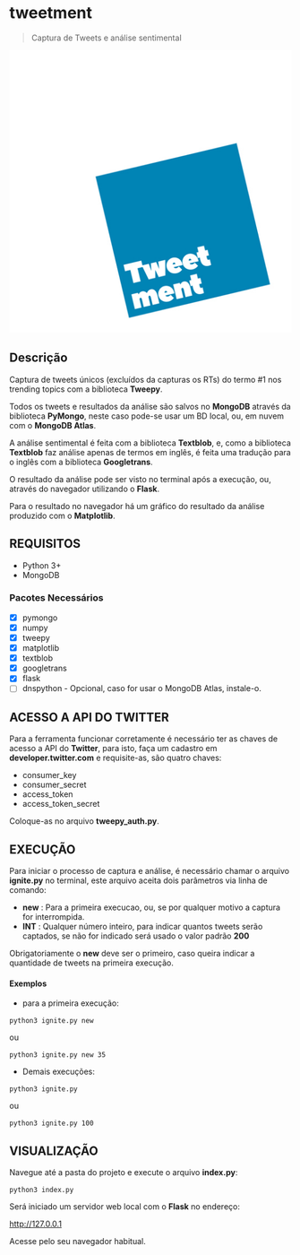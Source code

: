 # tweetment
> Captura de Tweets e análise sentimental

![LOGO-TWEETMENT](https://github.com/HebertNogueira/tweetment/raw/master/static/img/bg-logo-top.jpg)

## Descrição

Captura de tweets únicos (excluídos da capturas os RTs) do termo #1 nos trending topics com a biblioteca __Tweepy__.

Todos os tweets e resultados da análise são salvos no __MongoDB__ através da biblioteca __PyMongo__, neste caso pode-se usar um BD local, ou, em nuvem com o __MongoDB Atlas__.

A análise sentimental é feita com a biblioteca __Textblob__, e, como a biblioteca __Textblob__ faz análise apenas de termos em inglês, é feita uma tradução para o inglês com a biblioteca __Googletrans__.

O resultado da análise pode ser visto no terminal após a execução, ou, através do navegador utilizando o __Flask__.

Para o resultado no navegador há um gráfico do resultado da análise produzido com o __Matplotlib__.

## REQUISITOS

* Python 3+
* MongoDB


### Pacotes Necessários
- [x] pymongo
- [x] numpy
- [x] tweepy
- [x] matplotlib
- [x] textblob
- [x] googletrans
- [x] flask
- [ ] dnspython - Opcional, caso for usar o MongoDB Atlas, instale-o.

## ACESSO A API DO TWITTER

Para a ferramenta funcionar corretamente é necessário ter as chaves de acesso a API do __Twitter__, para isto, faça um cadastro em __developer.twitter.com__ e requisite-as, são quatro chaves:

* consumer_key
* consumer_secret
* access_token
* access_token_secret

Coloque-as no arquivo __tweepy_auth.py__.


## EXECUÇÃO

Para iniciar o processo de captura e análise, é necessário chamar o arquivo __ignite.py__ no terminal, este arquivo aceita dois parâmetros via linha de comando:

* __new__ : Para a primeira execucao, ou, se por qualquer motivo a captura for interrompida.
* __INT__ : Qualquer número inteiro, para indicar quantos tweets serão captados, se não for indicado será usado o valor padrão __200__

Obrigatoriamente o __new__ deve ser o primeiro, caso queira indicar a quantidade de tweets na primeira execução.

#### Exemplos

* para a primeira execução: 

```
python3 ignite.py new
```
ou
```
python3 ignite.py new 35
```


* Demais execuções:

```
python3 ignite.py
```
ou
```
python3 ignite.py 100
```

## VISUALIZAÇÃO

Navegue até a pasta do projeto e execute o arquivo __index.py__:

```
python3 index.py
```

Será iniciado um servidor web local com o __Flask__ no endereço:

http://127.0.0.1

Acesse pelo seu navegador habitual.

